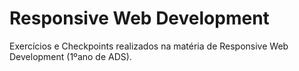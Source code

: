 # Responsive Web Development
Exercícios e Checkpoints realizados na matéria de Responsive Web Development (1ºano de ADS). 
